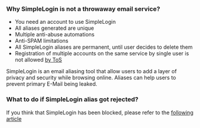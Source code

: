 ### Why SimpleLogin is not a throwaway email service?

- You need an account to use SimpleLogin
- All aliases generated are unique
- Multiple anti-abuse automations
- Anti-SPAM limitations
- All SimpleLogin aliases are permanent, until user decides to delete them
- Registration of multiple accounts on the same service by single user is not allowed [by ToS](https://simplelogin.io/terms/)

SimpleLogin is an email aliasing tool that allow users to add a layer of privacy and security while browsing online. Aliases can help users to prevent primary E-Mail being leaked.

### What to do if SimpleLogin alias got rejected?
If you think that SimpleLogin has been blocked, please refer to the [following article](https://simplelogin.io/docs/report-blocking-website/)



